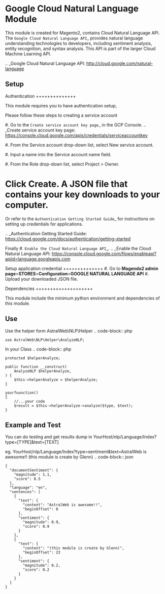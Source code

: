Google Cloud Natural Language Module 
===============================================================================

This module is created for Magento2, contains Cloud Natural Language API. The `Google Cloud Natural Language API`_ provides natural language understanding technologies to developers, including sentiment analysis, entity recognition, and syntax analysis. This API is part of the larger Cloud Machine Learning API.

.. _Google Cloud Natural Language API: http://cloud.google.com/natural-language

Setup
-------------------------------------------------------------------------------

Authentication
++++++++++++++

This module requires you to have authentication setup,

Please follow these steps to creating a service account

#. Go to the `Create service account key page`_ in the GCP Console.
.. _Create service account key page: https://console.cloud.google.com/apis/credentials/serviceaccountkey

#. From the Service account drop-down list, select New service account.

#. Input a name into the Service account name field.

#. From the Role drop-down list, select Project > Owner.

# Click Create. A JSON file that contains your key downloads to your computer.

Or refer to the
`Authentication Getting Started Guide`_ for instructions on setting up
credentials for applications.

.. _Authentication Getting Started Guide:
    https://cloud.google.com/docs/authentication/getting-started

Finally
#. `Enable the Cloud Natural Language API`_.
.. _Enable the Cloud Natural Language API: https://console.cloud.google.com/flows/enableapi?apiid=language.googleapis.com


Setup application credential
++++++++++++++
#. Go to **Magendo2 admin page**>**STORES**>**Configuration**>**GOOGLE NATURAL LANGUAGE API**
#. Upload your downloaded JSON file. 


Dependencies
++++++++++++++++++++

This module include the minimum python environment and dependencies of this module.


Use
-------------------------------------------------------------------------------
Use the helper form AstralWeb\NLP\Helper
.. code-block:: php
    
    use AstralWeb\NLP\Helper\AnalyzeNLP;
    
In your Class
.. code-block:: php
    
    protected $helperAnalyze;
    
    public function __construct(
        AnalyzeNLP $helperAnalyze,
    ) {
        $this->helperAnalyze = $helperAnalyze;
    }
    
    yourfuunction()
    {
        //...your code
        $result = $this->helperAnalyze->analyze($type, $text);
    }


Example and Test
-------------------------------------------------------------------------------

You can do testing and get results dump in 
YourHost/nlp/Language/Index?type=[TYPE]&text=[TEXT]

eg.
YourHost/nlp/Language/Index?type=sentiment&text=AstralWeb is awesome!! (this module is create by Glenn)
.. code-block:: json

    {
      "documentSentiment": {
        "magnitude": 1.1,
        "score": 0.5
      },
      "language": "en",
      "sentences": [
        {
          "text": {
            "content": "AstralWeb is awesome!!",
            "beginOffset": 0
          },
          "sentiment": {
            "magnitude": 0.9,
            "score": 0.9
          }
        },
        {
          "text": {
            "content": "(this module is create by Glenn)",
            "beginOffset": 23
          },
          "sentiment": {
            "magnitude": 0.2,
            "score": 0.2
          }
        }
      ]
    }
    
    
    